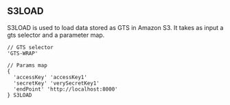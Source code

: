 ## S3LOAD

S3LOAD is used to load data stored as GTS in Amazon S3. It takes as input a gts selector and a parameter map.

```
// GTS selector
'GTS-WRAP'

// Params map
{ 
  'accessKey' 'accessKey1'
  'secretKey' 'verySecretKey1'
  'endPoint' 'http://localhost:8000'
} S3LOAD
```